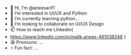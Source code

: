 - 👋 Hi, I’m @aneesarif1
- 👀 I’m interested in UI/UX and Python
- 🌱 I’m currently learning python...
- 💞️ I’m looking to collaborate on UI/UX Design
- 📫 How to reach me LInkedin{
- https://www.linkedin.com/in/malik-anees-461039248
}
- 😄 Pronouns: ...
- ⚡ Fun fact: ...

<!---
aneesarif1/aneesarif1 is a ✨ special ✨ repository because its `README.md` (this file) appears on your GitHub profile.
You can click the Preview link to take a look at your changes.
--->
